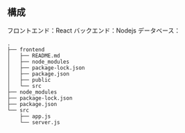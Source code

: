 ## 構成

フロントエンド：React
バックエンド：Nodejs
データベース：

```
.
├── frontend
│   ├── README.md
│   ├── node_modules
│   ├── package-lock.json
│   ├── package.json
│   ├── public
│   └── src
├── node_modules
├── package-lock.json
├── package.json
└── src
    ├── app.js
    └── server.js
```
